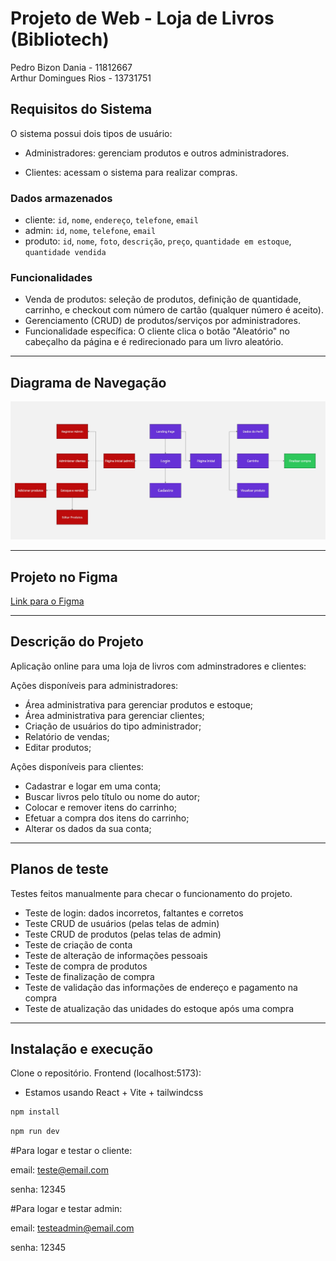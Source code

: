 # Projeto de Web - Loja de Livros (Bibliotech)

Pedro Bizon Dania - 11812667  
Arthur Domingues Rios - 13731751  

## Requisitos do Sistema

O sistema possui dois tipos de usuário:

- Administradores: gerenciam produtos e outros administradores.  

- Clientes: acessam o sistema para realizar compras.

### Dados armazenados

- cliente: `id`, `nome`, `endereço`, `telefone`, `email`
- admin: `id`, `nome`, `telefone`, `email`
- produto: `id`, `nome`, `foto`, `descrição`, `preço`, `quantidade em estoque`, `quantidade vendida`

### Funcionalidades

- Venda de produtos: seleção de produtos, definição de quantidade, carrinho, e checkout com número de cartão (qualquer número é aceito).
- Gerenciamento (CRUD) de produtos/serviços por administradores.
- Funcionalidade específica: O cliente clica o botão "Aleatório" no cabeçalho da página e é redirecionado para um livro aleatório.


---

## Diagrama de Navegação

![Diagrama de Navegação](Mockups/DiagramaPaginas.jpg)

---

## Projeto no Figma

[Link para o Figma](https://www.figma.com/design/KCJOQ1HRQr8NRWqZ0fCD8N/Trabalho-1-Web?node-id=0-1&p=f&t=Ws5Fnwljwq0gYktq-0)

---

## Descrição do Projeto

Aplicação online para uma loja de livros com adminstradores e clientes:

Ações disponíveis para administradores:
- Área administrativa para gerenciar produtos e estoque;
- Área administrativa para gerenciar clientes;
- Criação de usuários do tipo administrador;
- Relatório de vendas;
- Editar produtos;

Ações disponíveis para clientes:
- Cadastrar e logar em uma conta;
- Buscar livros pelo título ou nome do autor;
- Colocar e remover itens do carrinho;
- Efetuar a compra dos itens do carrinho;
- Alterar os dados da sua conta;

---

## Planos de teste

Testes feitos manualmente para checar o funcionamento do projeto.
 - Teste de login: dados incorretos, faltantes e corretos
 - Teste CRUD de usuários (pelas telas de admin)
 - Teste CRUD de produtos (pelas telas de admin)
 - Teste de criação de conta
 - Teste de alteração de informações pessoais
 - Teste de compra de produtos
 - Teste de finalização de compra
 - Teste de validação das informações de endereço e pagamento na compra
 - Teste de atualização das unidades do estoque após uma compra

---

## Instalação e execução

Clone o repositório.
Frontend (localhost:5173):
- Estamos usando React + Vite + tailwindcss
```bash
npm install
```
```bash
npm run dev
```
#Para logar e testar o cliente:

email: teste@email.com

senha: 12345

#Para logar e testar admin:

email: testeadmin@email.com

senha: 12345
